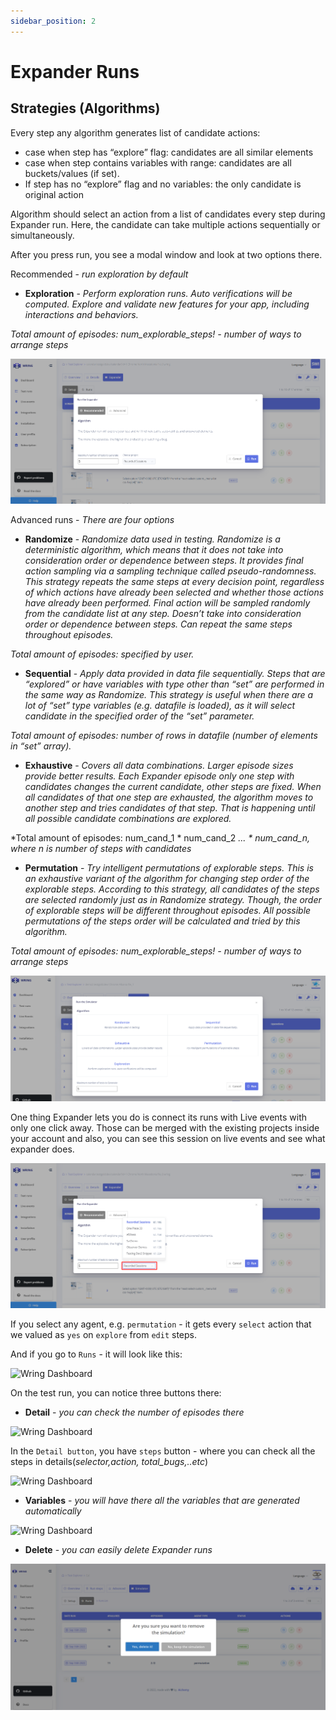 ```yaml
---
sidebar_position: 2
---
```


# Expander Runs

## Strategies (Algorithms)
 
Every step any algorithm generates list of candidate actions:
- case when step has “explore” flag: candidates are all similar elements
- case when step contains variables with range: candidates are all buckets/values (if set).
- If step has no “explore” flag and no variables: the only candidate is original action

Algorithm should select an action from a list of candidates every step during Expander run. Here, the candidate can take multiple actions sequentially or simultaneously.

After you press run, you see a modal window and look at two options there.

Recommended - *run exploration by default*

- **Exploration** - *Perform exploration runs. Auto verifications will be computed. Explore and validate new features for your app, including interactions and behaviors.*

*Total amount of episodes:  num_explorable_steps! - number of ways to arrange steps* 

![Wring Dashboard](/img/expander1.png)


Advanced runs - *There are four options*

- **Randomize** - *Randomize data used in testing.*
*Randomize is a deterministic algorithm, which means that it does not take into consideration order or dependence between steps. It provides final action sampling via a sampling technique called pseudo-randomness. This strategy repeats the same steps at every decision point, regardless of which actions have already been selected and whether those actions have already been performed. Final action will be sampled randomly from the candidate list at any step. Doesn’t take into consideration order or dependence between steps. Can repeat the same steps throughout episodes.*

*Total amount of episodes: specified by user.*

- **Sequential** - *Apply data provided in data file sequentially.*
*Steps that are “explored” or have variables with type other than “set” are performed in the same way as Randomize.* 
*This strategy is useful when there are a lot of “set” type variables (e.g. datafile is loaded), as it will select candidate in the specified order of the “set” parameter.*
 
*Total amount of episodes: number of rows in datafile (number of elements in “set” array).*

- **Exhaustive** - *Covers all data combinations. Larger episode sizes provide better results.*
*Each Expander episode only one step with candidates changes the current candidate, other steps are fixed. When all candidates of that one step are exhausted, the algorithm moves to another step and tries candidates of that step. That is happening until all possible candidate combinations are explored.*

*Total amount of episodes:  num_cand_1 * num_cand_2 *... * num_cand_n, where n is number of steps with candidates*

- **Permutation** - *Try intelligent permutations of explorable steps.*
*This is an exhaustive variant of the algorithm for changing step order of the explorable steps. According to this strategy, all candidates of the steps are selected randomly just as in Randomize strategy. Though, the order of explorable steps will be different throughout episodes. All possible permutations of the steps order will be calculated and tried by this algorithm.*

*Total amount of episodes:  num_explorable_steps! - number of ways to arrange steps*

![Wring Dashboard](/img/agents.png)

One thing Expander lets you do is connect its runs with Live events with only one click away. Those can be merged with the existing projects inside your account and also, you can see this session on live events and see what expander does.

![Wring Dashboard](/img/connect.png)


If you select any agent, e.g. `permutation` - it gets every `select` action that we valued as `yes` on `explore` from `edit` steps.
 
 And if you go to `Runs` - it will look like this:

 ![Wring Dashboard](/img/runn1.png)

On the test run, you can notice three buttons there: 

- **Detail** - *you can check the number of episodes there*

![Wring Dashboard](/img/detail.png)

In the `Detail button`, you have `steps` button - where you can check all the steps in details(*selector,action, total_bugs,..etc*)

![Wring Dashboard](/img/steps.png)


- **Variables** - *you will have there all the variables that are generated automatically*

![Wring Dashboard](/img/v.png)

- **Delete** - *you can easily delete Expander runs* 

![Wring Dashboard](/img/delete.png)

<!-- You can also download the Expander runs report, which it provides screenshots and all the necessary details.

![Wring Dashboard](/img/r1.png) -->
